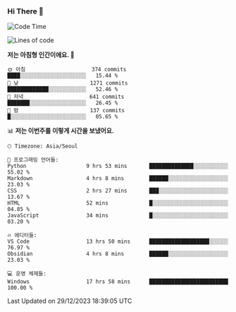 ### Hi There 👋


<!---
- 👋 Hi, I’m @muyaaho
- 👀 I’m interested in ...
- 🌱 I’m currently learning ...
- 💞️ I’m looking to collaborate on ...
- 📫 How to reach me ...
--->
<!--- plz
muyaaho/muyaaho is a ✨ special ✨ repository because its `README.md` (this file) appears on your GitHub profile.
You can click the Preview link to take a look at your changes.
<a href="https://hits.seeyoufarm.com"><img src="https://hits.seeyoufarm.com/api/count/incr/badge.svg?url=https%3A%2F%2Fgithub.com%2Fejaman&count_bg=%23000000&title_bg=%23000000&icon=github.svg&icon_color=%23FFFFFF&title=Github&edge_flat=true"/></a>
   --->
   
<!--START_SECTION:waka-->
![Code Time](http://img.shields.io/badge/Code%20Time-335%20hrs%2028%20mins-blue)

![Lines of code](https://img.shields.io/badge/%EC%A0%80%EB%8A%94%20%EC%97%AC%ED%83%9C%EA%B9%8C%EC%A7%80%20-699.5%20thousand%20%EC%A4%84%EC%9D%98%20%EC%BD%94%EB%93%9C%EB%A5%BC%20%EC%9E%91%EC%84%B1%ED%96%88%EC%96%B4%EC%9A%94.-blue)

**저는 아침형 인간이에요. 🐤** 

```text
🌞 아침                     374 commits         ████░░░░░░░░░░░░░░░░░░░░░   15.44 % 
🌆 낮　                     1271 commits        █████████████░░░░░░░░░░░░   52.46 % 
🌃 저녁                     641 commits         ███████░░░░░░░░░░░░░░░░░░   26.45 % 
🌙 밤　                     137 commits         █░░░░░░░░░░░░░░░░░░░░░░░░   05.65 % 
```


📊 **저는 이번주를 이렇게 시간을 보냈어요.** 

```text
🕑︎ Timezone: Asia/Seoul

💬 프로그래밍 언어들: 
Python                   9 hrs 53 mins       ██████████████░░░░░░░░░░░   55.02 % 
Markdown                 4 hrs 8 mins        ██████░░░░░░░░░░░░░░░░░░░   23.03 % 
CSS                      2 hrs 27 mins       ███░░░░░░░░░░░░░░░░░░░░░░   13.67 % 
HTML                     52 mins             █░░░░░░░░░░░░░░░░░░░░░░░░   04.85 % 
JavaScript               34 mins             █░░░░░░░░░░░░░░░░░░░░░░░░   03.20 % 

🔥 에디터들: 
VS Code                  13 hrs 50 mins      ███████████████████░░░░░░   76.97 % 
Obsidian                 4 hrs 8 mins        ██████░░░░░░░░░░░░░░░░░░░   23.03 % 

💻 운영 체제들: 
Windows                  17 hrs 58 mins      █████████████████████████   100.00 % 
```


 Last Updated on 29/12/2023 18:39:05 UTC
<!--END_SECTION:waka-->

